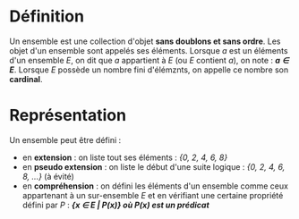 # Définition
Un ensemble est une collection d'objet **sans doublons et sans ordre**. Les objet d'un ensemble sont appelés ses éléments.
Lorsque *a* est un éléments d'un ensemble *E*, on dit que *a* appartient à *E* (ou *E* contient *a*), on note : ***a ∈ E***.
Lorsque *E* possède un nombre fini d'élémznts, on appelle ce nombre son **cardinal**.
# Représentation
Un ensemble peut être défini :
- en **extension** : on liste tout ses éléments : *{0, 2, 4, 6, 8}*
- en **pseudo extension** : on liste le début d'une suite logique : *{0, 2, 4, 6, 8, ...}* (à évité)
- en **compréhension** : on défini les éléments d'un ensemble comme ceux appartenant à un sur-ensemble *E* et en vérifiant une certaine propriété défini par *P* : ***{x ∈ E | P(x)} où P(x) est un prédicat***
